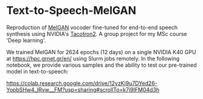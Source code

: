 # Text-to-Speech-MelGAN
Reproduction of [MelGAN](https://github.com/descriptinc/melgan-neurips) vocoder fine-tuned for end-to-end speech synthesis using NVIDIA's [Tacotron2](https://github.com/NVIDIA/tacotron2). A group project for my MSc course 'Deep learning'. 

We trained MelGAN for 2624 epochs (12 days) on a single NVIDIA K40 GPU at <https://hpc.grnet.gr/en/> using Slurm jobs remotely. In the following notebook, we provide various samples and the ability to test our pre-trained model in text-to-speech:

<https://colab.research.google.com/drive/12yzKj9u7DYed26-YopbSHw4_IRvw__FM?usp=sharing#scrollTo=k7j9IFM04d3h>

